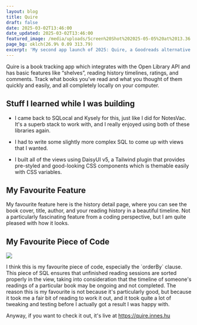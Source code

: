 ```yaml
---
layout: blog
title: Quire
draft: false
date: 2025-03-02T13:46:00
date_updated: 2025-03-02T13:46:00
featured_image: /media/uploads/Screen%20Shot%202025-05-05%20at%2013.36.49.png
page_bg: oklch(26.9% 0.09 313.79)
excerpt: 'My second app launch of 2025: Quire, a Goodreads alternative with 100% local-first functionality.'
---
```

Quire is a book tracking app which integrates with the Open Library API and has basic features like “shelves”, reading history timelines, ratings, and comments. Track what books you’ve read and what you thought of them quickly and easily, and all completely locally on your computer.

## Stuff I learned while I was building

- I came back to SQLocal and Kysely for this, just like I did for NotesVac. It's a superb stack to work with, and I really enjoyed using both of these libraries again.

- I had to write some slightly more complex SQL to come up with views that I wanted.

- I built all of the views using DaisyUI v5, a Tailwind plugin that provides pre-styled and good-looking CSS components which is themable easily with CSS variables.

## My Favourite Feature

My favourite feature here is the history detail page, where you can see the book cover, title, author, and your reading history in a beautiful timeline. Not a particularly fascinating feature from a coding perspective, but I am quite pleased with how it looks.

## My Favourite Piece of Code

![](/media/uploads/carbon%284%29.svg)

I think this is my favourite piece of code, especially the \`orderBy\` clause. This piece of SQL ensures that unfinished reading sessions are sorted properly in the view, taking into consideration that the timeline of someone's readings of a particular book may be ongoing and not completed. The reason this is my favourite is not because it's particularly good, but because it took me a fair bit of reading to work it out, and it took quite a lot of tweaking and testing before I actually got a result I was happy with.

Anyway, if you want to check it out, it's live at https://quire.innes.hu
